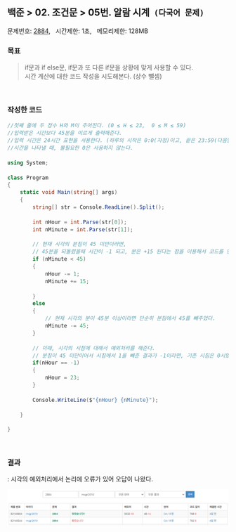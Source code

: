 
## 백준 > 02. 조건문 > 05번. 알람 시계  &nbsp;`(다국어 문제)`    
문제번호: [2884](https://www.acmicpc.net/problem/2884), &nbsp; 시간제한: 1초, &nbsp; 메모리제한: 128MB

### 목표     
> if문과 if else문, if문과 또 다른 if문을 상황에 맞게 사용할 수 있다.    
> 시간 계산에 대한 코드 작성을 시도해본다. (상수 뺄셈)

<br>

### 작성한 코드   

```cs
//첫째 줄에 두 정수 H와 M이 주어진다. (0 ≤ H ≤ 23,  0 ≤ M ≤ 59)    
//입력받은 시간보다 45분을 이르게 출력해준다.
//입력 시간은 24시간 표현을 사용한다. (하루의 시작은 0:0(자정)이고, 끝은 23:59(다음날 자정 1분 전)이다.)
//시간을 나타낼 때, 불필요한 0은 사용하지 않는다.

using System;

class Program
{
    static void Main(string[] args)
    {        
        string[] str = Console.ReadLine().Split();

        int nHour = int.Parse(str[0]);
        int nMinute = int.Parse(str[1]);

        // 현재 시각의 분침이 45 미만이라면, 
        // 45분을 되돌렸을때 시간이 -1 되고, 분은 +15 된다는 점을 이용해서 코드를 단순화 했다.
        if (nMinute < 45)
        {
            nHour -= 1;
            nMinute += 15;

        }
        else
        {   
            // 현재 시각의 분이 45분 이상이라면 단순히 분침에서 45를 빼주었다.
            nMinute -= 45;
        }

        // 이때, 시각의 시침에 대해서 예외처리를 해준다.
        // 분침이 45 미만이어서 시침에서 1을 빼준 결과가 -1이라면, 기존 시침은 0시였을 것이므로 23으로 바꾸어준다.
        if(nHour == -1)
        {
            nHour = 23;
        }

        Console.WriteLine($"{nHour} {nMinute}");

    }    
    
}
```

<br>

### 결과    
: 시각의 예외처리에서 논리에 오류가 있어 오답이 나왔다.

![02단계 05번문항 제출결과](result_05.png)